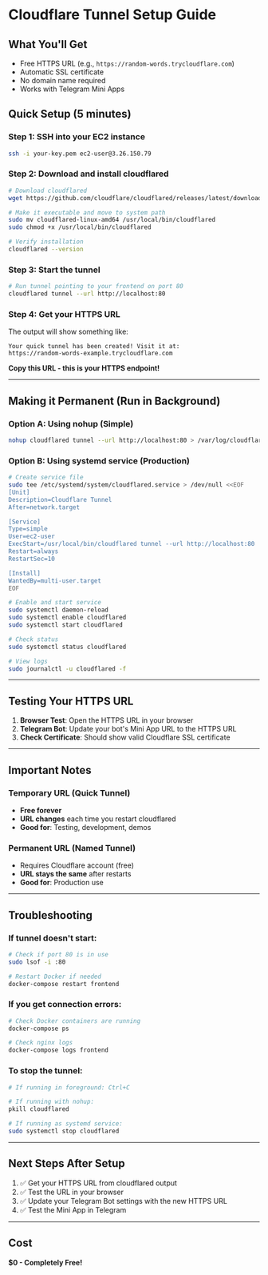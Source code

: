 # Cloudflare Tunnel Setup Guide

## What You'll Get

- Free HTTPS URL (e.g., `https://random-words.trycloudflare.com`)
- Automatic SSL certificate
- No domain name required
- Works with Telegram Mini Apps

## Quick Setup (5 minutes)

### Step 1: SSH into your EC2 instance

```bash
ssh -i your-key.pem ec2-user@3.26.150.79
```

### Step 2: Download and install cloudflared

```bash
# Download cloudflared
wget https://github.com/cloudflare/cloudflared/releases/latest/download/cloudflared-linux-amd64

# Make it executable and move to system path
sudo mv cloudflared-linux-amd64 /usr/local/bin/cloudflared
sudo chmod +x /usr/local/bin/cloudflared

# Verify installation
cloudflared --version
```

### Step 3: Start the tunnel

```bash
# Run tunnel pointing to your frontend on port 80
cloudflared tunnel --url http://localhost:80
```

### Step 4: Get your HTTPS URL

The output will show something like:

```
Your quick tunnel has been created! Visit it at:
https://random-words-example.trycloudflare.com
```

**Copy this URL - this is your HTTPS endpoint!**

---

## Making it Permanent (Run in Background)

### Option A: Using nohup (Simple)

```bash
nohup cloudflared tunnel --url http://localhost:80 > /var/log/cloudflared.log 2>&1 &
```

### Option B: Using systemd service (Production)

```bash
# Create service file
sudo tee /etc/systemd/system/cloudflared.service > /dev/null <<EOF
[Unit]
Description=Cloudflare Tunnel
After=network.target

[Service]
Type=simple
User=ec2-user
ExecStart=/usr/local/bin/cloudflared tunnel --url http://localhost:80
Restart=always
RestartSec=10

[Install]
WantedBy=multi-user.target
EOF

# Enable and start service
sudo systemctl daemon-reload
sudo systemctl enable cloudflared
sudo systemctl start cloudflared

# Check status
sudo systemctl status cloudflared

# View logs
sudo journalctl -u cloudflared -f
```

---

## Testing Your HTTPS URL

1. **Browser Test**: Open the HTTPS URL in your browser
2. **Telegram Bot**: Update your bot's Mini App URL to the HTTPS URL
3. **Check Certificate**: Should show valid Cloudflare SSL certificate

---

## Important Notes

### Temporary URL (Quick Tunnel)

- **Free forever**
- **URL changes** each time you restart cloudflared
- **Good for**: Testing, development, demos

### Permanent URL (Named Tunnel)

- Requires Cloudflare account (free)
- **URL stays the same** after restarts
- **Good for**: Production use

---

## Troubleshooting

### If tunnel doesn't start:

```bash
# Check if port 80 is in use
sudo lsof -i :80

# Restart Docker if needed
docker-compose restart frontend
```

### If you get connection errors:

```bash
# Check Docker containers are running
docker-compose ps

# Check nginx logs
docker-compose logs frontend
```

### To stop the tunnel:

```bash
# If running in foreground: Ctrl+C

# If running with nohup:
pkill cloudflared

# If running as systemd service:
sudo systemctl stop cloudflared
```

---

## Next Steps After Setup

1. ✅ Get your HTTPS URL from cloudflared output
2. ✅ Test the URL in your browser
3. ✅ Update your Telegram Bot settings with the new HTTPS URL
4. ✅ Test the Mini App in Telegram

---

## Cost

**$0 - Completely Free!**
